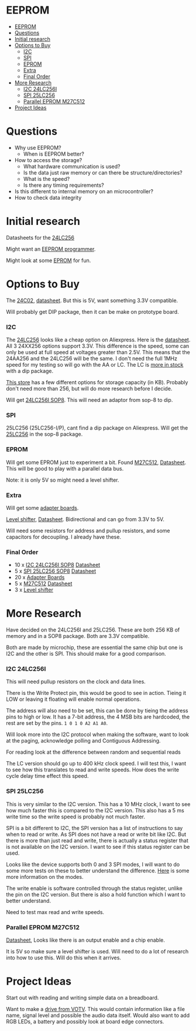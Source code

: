 # EEPROM

- [EEPROM](#eeprom)
- [Questions](#questions)
- [Initial research](#initial-research)
- [Options to Buy](#options-to-buy)
    - [I2C](#i2c)
    - [SPI](#spi)
    - [EPROM](#eprom)
    - [Extra](#extra)
    - [Final Order](#final-order)
- [More Research](#more-research)
    - [I2C 24LC256I](#i2c-24lc256i)
    - [SPI 25LC256](#spi-25lc256)
    - [Parallel EPROM M27C512](#parallel-eprom-m27c512)
- [Project Ideas](#project-ideas)

# Questions
- Why use EEPROM?
  - When is EEPROM better?
- How to access the storage?
  - What hardware communication is used?
  - Is the data just raw memory or can there be structure/directories?
  - What is the speed?
  - Is there any timing requirements?
- Is this different to internal memory on an microcontroller?
- How to check data integrity 


# Initial research

Datasheets for the [24LC256](https://ww1.microchip.com/downloads/en/devicedoc/21203m.pdf) 

Might want an [EEPROM programmer](https://www.aliexpress.com/w/wholesale-eeprom-programmer.html?g=y&SearchText=eeprom+programmer&selectedSwitches=filterCode%3Achoice_atm).

Might look at some [EPROM](https://www.aliexpress.com/item/32891060994.html) for fun.



# Options to Buy
The [24C02](https://www.aliexpress.com/w/wholesale-24C02.html?g=y&SearchText=24C02&selectedSwitches=filterCode%3Achoice_atm), [datasheet](https://ww1.microchip.com/downloads/en/DeviceDoc/21202J.pdf). But this is 5V, want something 3.3V compatible.

Will probably get DIP package, then it can be make on prototype board.

### I2C
The [24LC256](https://www.aliexpress.com/w/wholesale-24LC256.html?g=y&SearchText=24LC256&selectedSwitches=filterCode%3Achoice_atm) looks like a cheap option on Aliexpress. Here is the [datasheet](https://ww1.microchip.com/downloads/en/devicedoc/21203m.pdf). 
All 3 24XX256 options support 3.3V. This difference is the speed, some can only be used at full speed at voltages greater than 2.5V. This means that the 24AA256 and the 24LC256 will be the same. I don't need the full 1MHz speed for my testing so will go with the AA or LC. 
The LC is [more in stock](https://www.aliexpress.com/w/wholesale-24LC256-DIP-.html?g=y&SearchText=24LC256+DIP+&selectedSwitches=filterCode%3Achoice_atm) with a dip package.

[This store](https://www.aliexpress.com/item/1005007109141216.html) has a few different options for storage capacity (in KB). Probably don't need more than 256, but will do more research before I decide.

Will get [24LC256I SOP8](https://www.aliexpress.com/item/1005006918590140.html). This will need an adaptor from sop-8 to dip.

### SPI
25LC256 (25LC256-I/P), cant find a dip package on Aliexpress.
Will get the [25LC256](https://www.aliexpress.com/item/1005006706668024.html) in the sop-8 package.

### EPROM
Will get some EPROM just to experiment a bit. Found [M27C512](https://www.aliexpress.com/item/1005009205345368.html), [Datasheet](https://media.digikey.com/pdf/data%20sheets/st%20microelectronics%20pdfs/m27c512.pdf). This will be good to play with a parallel data bus.

Note: it is only 5V so might need a level shifter.

### Extra 
Will get some [adapter boards](https://www.aliexpress.com/item/1005007636152533.html).

[Level shifter](https://www.aliexpress.com/item/1005009385587772.html), [Datasheet](https://www.ti.com/lit/ds/symlink/txs0108e.pdf). Bidirectional and can go from 3.3V to 5V.  

Will need some resistors for address and pullup resistors, and some capacitors for decoupling. I already have these.

### Final Order
- 10 x [I2C 24LC256I SOP8](https://www.aliexpress.com/item/1005006918590140.html) [Datasheet](https://ww1.microchip.com/downloads/en/devicedoc/21203m.pdf)
- 5 x [SPI 25LC256 SOP8](https://www.aliexpress.com/item/1005006706668024.html) [Datasheet](https://ww1.microchip.com/downloads/en/DeviceDoc/20005715A.pdf)
- 20 x [Adapter Boards](https://www.aliexpress.com/item/1005007636152533.html) 
- 5 x [M27C512](https://www.aliexpress.com/item/1005009205345368.html) [Datasheet](https://media.digikey.com/pdf/data%20sheets/st%20microelectronics%20pdfs/m27c512.pdf)
- 3 x [Level shifter](https://www.aliexpress.com/item/1005009385587772.html)
  

# More Research
Have decided on the 24LC256I and 25LC256. These are both 256 KB of memory and in a SOP8 package. Both are 3.3V compatible.

Both are made by microchip, these are essential the same chip but one is I2C and the other is SPI. This should make for a good comparison.

### I2C 24LC256I
This will need pullup resistors on the clock and data lines. 

There is the Write Protect pin, this would be good to see in action. Tieing it LOW or leaving it floating will enable normal operations.

The address will also need to be set, this can be done by tieing the address pins to high or low.
It has a 7-bit address, the 4 MSB bits are hardcoded, the rest are set by the pins. `1 0 1 0 A2 A1 A0`.

Will look more into the I2C protocol when making the software, want to look at the paging, acknowledge polling and Contiguous Addressing.

For reading look at the difference between random and sequential reads

The LC version should go up to 400 kHz clock speed. I will test this, I want to see how this translates to read and write speeds. How does the write cycle delay time effect this speed.

### SPI 25LC256
This is very similar to the I2C version. This has a 10 MHz clock, I want to see how much faster this is compared to the I2C version. This also has a 5 ms write time so the write speed is probably not much faster.

SPI is a bit different to I2C, the SPI version has a list of instructions to say when to read or write. As SPI does not have a read or write bit like I2C. 
But there is more than just read and write, there is actually a status register that is not available on the I2C version. I want to see if this status register can be used.

Looks like the device supports both 0 and 3 SPI modes, I will want to do some more tests on these to better understand the difference. 
[Here](https://www.analog.com/en/resources/analog-dialogue/articles/introduction-to-spi-interface.html) is some more information on the modes.

The write enable is software controlled through the status register, unlike the pin on the I2C version. But there is also a hold function which I want to better understand.

Need to test max read and write speeds.

### Parallel EPROM M27C512
[Datasheet](https://media.digikey.com/pdf/data%20sheets/st%20microelectronics%20pdfs/m27c512.pdf), Looks like there is an output enable and a chip enable. 

It is 5V so make sure a level shifter is used.
Will need to do a lot of research into how to use this. Will do this when it arrives. 


# Project Ideas

Start out with reading and writing simple data on a breadboard.


Want to make a [drive from VOTV](https://voicesofthevoid.wiki.gg/wiki/Drive). 
This would contain information like a file name, signal level and possible the audio data itself.
Would also want to add RGB LEDs, a battery and possibly look at board edge connectors.
